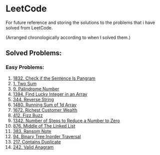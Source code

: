 # LeetCode

For future reference and storing the solutions to the problems that i have solved from LeetCode.

(Arranged chronologically according to when I solved them.)

## Solved Problems:

### Easy Problems:

1. [1832. Check if the Sentence Is Pangram](https://leetcode.com/problems/check-if-the-sentence-is-pangram/)
2. [1. Two Sum](https://leetcode.com/problems/two-sum/)
3. [9. Palindrome Number](https://leetcode.com/problems/palindrome-number/)
4. [1394. Find Lucky Integer in an Array](https://leetcode.com/problems/find-lucky-integer-in-an-array/description/)
5. [344. Reverse String](https://leetcode.com/problems/reverse-string/)
6. [1480. Running Sum of 1d Array](https://leetcode.com/problems/running-sum-of-1d-array)
7. [1672. Richest Customer Wealth](https://leetcode.com/problems/richest-customer-wealth)
8. [412. Fizz Buzz](https://leetcode.com/problems/fizz-buzz)
9. [1342. Number of Steps to Reduce a Number to Zero](https://leetcode.com/problems/number-of-steps-to-reduce-a-number-to-zero/)
10. [876. Middle of The Linked List](https://leetcode.com/problems/middle-of-the-linked-list/)
11. [383. Ransom Note](https://leetcode.com/problems/ransom-note/)
12. [94. Binary Tree Inorder Traversal](https://leetcode.com/problems/binary-tree-inorder-traversal)
13. [217. Contains Duplicate](https://leetcode.com/problems/contains-duplicate)
14. [242. Valid Anagram](https://leetcode.com/problems/valid-anagram)
